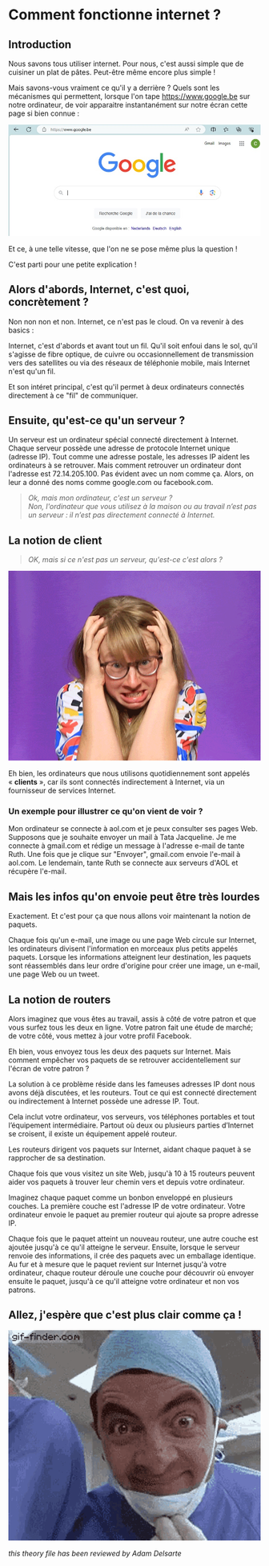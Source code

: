 # Comment fonctionne internet ?

## Introduction

Nous savons tous utiliser internet. Pour nous, c'est aussi simple que de cuisiner un plat de pâtes. Peut-être même encore plus simple !

Mais savons-vous vraiment ce qu'il y a derrière ? Quels sont les mécanismes qui permettent, lorsque l'on tape https://www.google.be sur notre ordinateur, de voir apparaitre instantanément sur notre écran cette page si bien connue :

![image-google](image_google.jpg)

Et ce, à une telle vitesse, que l'on ne se pose même plus la question !

C'est parti pour une petite explication !

## Alors d'abords, Internet, c'est quoi, concrètement ?

Non non non et non. Internet, ce n'est pas le cloud. On va revenir à des basics :

Internet, c'est d'abords et avant tout un fil. Qu'il soit enfoui dans le sol, qu'il s'agisse de fibre optique, de cuivre ou occasionnellement de transmission vers des satellites ou via des réseaux de téléphonie mobile, mais Internet n'est qu'un fil.

Et son intéret principal, c'est qu'il permet à deux ordinateurs connectés directement à ce "fil" de communiquer.

## Ensuite, qu'est-ce qu'un serveur ?

Un serveur est un ordinateur spécial connecté directement à Internet. Chaque serveur possède une adresse de protocole Internet unique (adresse IP). Tout comme une adresse postale, les adresses IP aident les ordinateurs à se retrouver. Mais comment retrouver un ordinateur dont l'adresse est 72.14.205.100. Pas évident avec un nom comme ça. Alors, on leur a donné des noms comme google.com ou facebook.com.

> _Ok, mais mon ordinateur, c'est un serveur ?_  
> _Non, l'ordinateur que vous utilisez à la maison ou au travail n’est pas un serveur : il n’est pas directement connecté à Internet._

## La notion de client

> _OK, mais si ce n'est pas un serveur, qu'est-ce c'est alors ?_

![Se tirer les cheveux](se_tirer_les_cheveux.gif)

Eh bien, les ordinateurs que nous utilisons quotidiennement sont appelés « **clients** », car ils sont connectés indirectement à Internet, via un fournisseur de services Internet.

### Un exemple pour illustrer ce qu'on vient de voir ?

Mon ordinateur se connecte à aol.com et je peux consulter ses pages Web. Supposons que je souhaite envoyer un mail à Tata Jacqueline. Je me connecte à gmail.com et rédige un message à l'adresse e-mail de tante Ruth. Une fois que je clique sur "Envoyer", gmail.com envoie l'e-mail à aol.com. Le lendemain, tante Ruth se connecte aux serveurs d'AOL et récupère l'e-mail.

## Mais les infos qu'on envoie peut être très lourdes

Exactement. Et c'est pour ça que nous allons voir maintenant la notion de paquets.

Chaque fois qu'un e-mail, une image ou une page Web circule sur Internet, les ordinateurs divisent l'information en morceaux plus petits appelés paquets. Lorsque les informations atteignent leur destination, les paquets sont réassemblés dans leur ordre d'origine pour créer une image, un e-mail, une page Web ou un tweet.

## La notion de routers

Alors imaginez que vous êtes au travail, assis à côté de votre patron et que vous surfez tous les deux en ligne. Votre patron fait une étude de marché; de votre côté, vous mettez à jour votre profil Facebook.

Eh bien, vous envoyez tous les deux des paquets sur Internet. Mais comment empêcher vos paquets de se retrouver accidentellement sur l'écran de votre patron ?

La solution à ce problème réside dans les fameuses adresses IP dont nous avons déjà discutées, et les routeurs. Tout ce qui est connecté directement ou indirectement à Internet possède une adresse IP. Tout.

Cela inclut votre ordinateur, vos serveurs, vos téléphones portables et tout l’équipement intermédiaire. Partout où deux ou plusieurs parties d’Internet se croisent, il existe un équipement appelé routeur.

Les routeurs dirigent vos paquets sur Internet, aidant chaque paquet à se rapprocher de sa destination.

Chaque fois que vous visitez un site Web, jusqu'à 10 à 15 routeurs peuvent aider vos paquets à trouver leur chemin vers et depuis votre ordinateur.

Imaginez chaque paquet comme un bonbon enveloppé en plusieurs couches. La première couche est l'adresse IP de votre ordinateur. Votre ordinateur envoie le paquet au premier routeur qui ajoute sa propre adresse IP.

Chaque fois que le paquet atteint un nouveau routeur, une autre couche est ajoutée jusqu'à ce qu'il atteigne le serveur. Ensuite, lorsque le serveur renvoie des informations, il crée des paquets avec un emballage identique. Au fur et à mesure que le paquet revient sur Internet jusqu'à votre ordinateur, chaque routeur déroule une couche pour découvrir où envoyer ensuite le paquet, jusqu'à ce qu'il atteigne votre ordinateur et non vos patrons.

## Allez, j'espère que c'est plus clair comme ça !

![C'est ok](bean_ok.gif)

_this theory file has been reviewed by Adam Delsarte_
